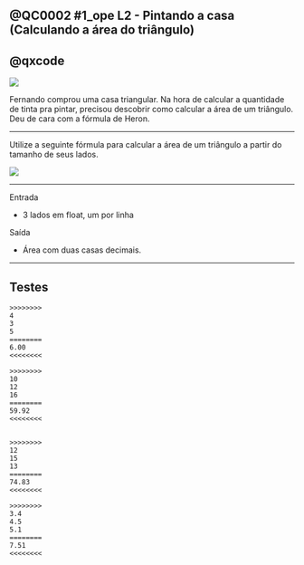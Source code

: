 ## @QC0002 #1_ope L2 - Pintando a casa (Calculando a área do triângulo)
## @qxcode

![](https://raw.githubusercontent.com/qxcodefup/arcade/master/base/0002/capa.jpg)

Fernando comprou uma casa triangular. Na hora de calcular a quantidade de tinta pra pintar, precisou descobrir como calcular a área de um triângulo. Deu de cara com a fórmula de Heron.

---

Utilize a seguinte fórmula para calcular a área de um triângulo a partir do tamanho de seus lados.

![](https://raw.githubusercontent.com/qxcodefup/arcade/master/base/0002/heron.jpg)

---

Entrada
- 3 lados em float, um por linha

Saída
- Área com duas casas decimais.

---
## Testes

```
>>>>>>>>
4
3
5
========
6.00
<<<<<<<<

>>>>>>>>
10
12
16
========
59.92
<<<<<<<<


>>>>>>>>
12
15
13
========
74.83
<<<<<<<<

>>>>>>>>
3.4
4.5
5.1
========
7.51
<<<<<<<<

```
